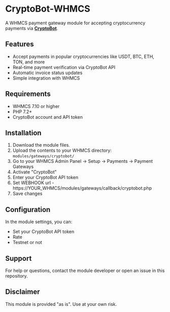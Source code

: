# CryptoBot-WHMCS

A WHMCS payment gateway module for accepting cryptocurrency payments via **[CryptoBot](https://crypt.bot/)**.

## Features

- Accept payments in popular cryptocurrencies like USDT, BTC, ETH, TON, and more
- Real-time payment verification via CryptoBot API
- Automatic invoice status updates
- Simple integration with WHMCS

## Requirements

- WHMCS 7.10 or higher
- PHP 7.2+
- CryptoBot account and API token

## Installation

1. Download the module files.
2. Upload the contents to your WHMCS directory:  
   `modules/gateways/cryptobot/`
3. Go to your WHMCS Admin Panel → Setup → Payments → Payment Gateways
4. Activate "CryptoBot"
5. Enter your CryptoBot API token
6. Set WEBHOOK url - https://YOUR_WHMCS/modules/gateways/callback/cryptobot.php
7. Save changes

## Configuration

In the module settings, you can:

- Set your CryptoBot API token
- Rate
- Testnet or not

## Support

For help or questions, contact the module developer or open an issue in this repository.

## Disclaimer

This module is provided "as is". Use at your own risk.
